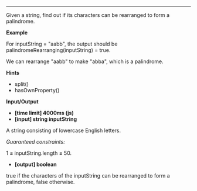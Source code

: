 ---
Given a string, find out if its characters can be rearranged to form a palindrome.

**Example**

For inputString = "aabb", the output should be
palindromeRearranging(inputString) = true.

We can rearrange "aabb" to make "abba", which is a palindrome.

**Hints**
-   split()
-   hasOwnProperty()


**Input/Output**

- **[time limit] 4000ms (js)**
- **[input] string inputString**

A string consisting of lowercase English letters.

*Guaranteed constraints:*

1 ≤ inputString.length ≤ 50.

- **[output] boolean**

true if the characters of the inputString can be rearranged to form a palindrome, false otherwise.